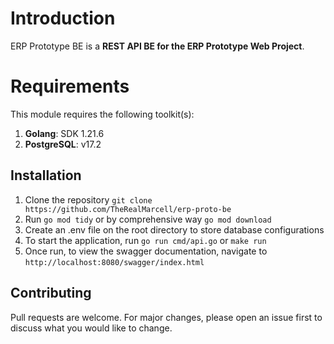 # Introduction

ERP Prototype BE is a **REST API BE for the ERP Prototype Web Project**.

# Requirements

This module requires the following toolkit(s):

1. **Golang**: SDK 1.21.6
2. **PostgreSQL**: v17.2

## Installation

1. Clone the repository ```git clone https://github.com/TheRealMarcell/erp-proto-be```
2. Run `go mod tidy` or by comprehensive way ```go mod download```
3. Create an .env file on the root directory to store database configurations
4. To start the application, run ```go run cmd/api.go``` or ```make run```
5. Once run, to view the swagger documentation, navigate to ```http://localhost:8080/swagger/index.html```

## Contributing
Pull requests are welcome. For major changes, please open an issue first to discuss what you would like to change.